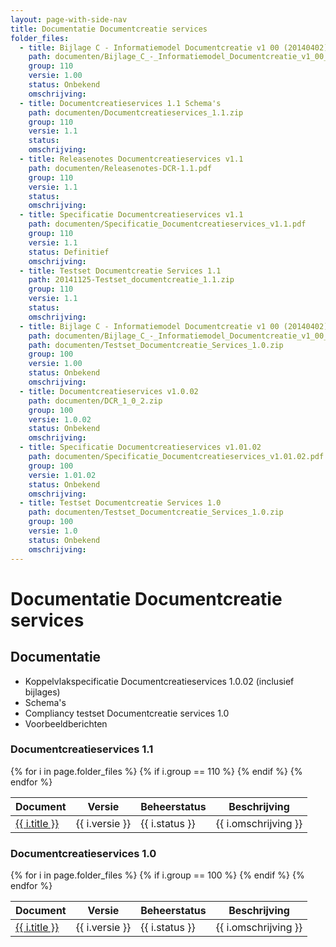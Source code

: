 ```yaml
---
layout: page-with-side-nav
title: Documentatie Documentcreatie services
folder_files:
  - title: Bijlage C - Informatiemodel Documentcreatie v1 00 (20140402)
    path: documenten/Bijlage_C_-_Informatiemodel_Documentcreatie_v1_00_(20140402).pdf
    group: 110
    versie: 1.00
    status: Onbekend
    omschrijving: 
  - title: Documentcreatieservices 1.1 Schema's
    path: documenten/Documentcreatieservices_1.1.zip
    group: 110
    versie: 1.1
    status: 
    omschrijving: 
  - title: Releasenotes Documentcreatieservices v1.1
    path: documenten/Releasenotes-DCR-1.1.pdf
    group: 110
    versie: 1.1
    status: 
    omschrijving: 
  - title: Specificatie Documentcreatieservices v1.1
    path: documenten/Specificatie_Documentcreatieservices_v1.1.pdf
    group: 110
    versie: 1.1
    status: Definitief
    omschrijving: 
  - title: Testset Documentcreatie Services 1.1
    path: 20141125-Testset_documentcreatie_1.1.zip
    group: 110
    versie: 1.1
    status: 
    omschrijving: 
  - title: Bijlage C - Informatiemodel Documentcreatie v1 00 (20140402)
    path: documenten/Bijlage_C_-_Informatiemodel_Documentcreatie_v1_00_(20140402).pdf
    path: documenten/Testset_Documentcreatie_Services_1.0.zip
    group: 100
    versie: 1.00
    status: Onbekend
    omschrijving: 
  - title: Documentcreatieservices v1.0.02 
    path: documenten/DCR_1_0_2.zip
    group: 100
    versie: 1.0.02
    status: Onbekend
    omschrijving: 
  - title: Specificatie Documentcreatieservices v1.01.02
    path: documenten/Specificatie_Documentcreatieservices_v1.01.02.pdf
    group: 100
    versie: 1.01.02
    status: Onbekend
    omschrijving: 
  - title: Testset Documentcreatie Services 1.0
    path: documenten/Testset_Documentcreatie_Services_1.0.zip
    group: 100
    versie: 1.0
    status: Onbekend
    omschrijving: 
---
```

# Documentatie Documentcreatie services

## Documentatie
* Koppelvlakspecificatie Documentcreatieservices 1.0.02 (inclusief bijlages)
* Schema's
* Compliancy testset Documentcreatie services 1.0
* Voorbeeldberichten

### Documentcreatieservices 1.1

<table>
	<thead>
		<tr>
			<th>Document</th><th>Versie</th><th>Beheerstatus</th><th>Beschrijving</th>
		</tr>
	</thead>
	<tbody>
		{% for i in page.folder_files %}
			{% if i.group == 110 %} 
				<tr>
					<td>
					  <a href="{{ i.path | base_url }}">
						{{ i.title }}
					  </a>
					</td>
					<td>{{ i.versie }}</td>
					<td>{{ i.status }}</td>
					<td>{{ i.omschrijving }}</td>
				</tr>
			{% endif %} 
		{% endfor %}
	</tbody>
</table>

### Documentcreatieservices 1.0

<table>
	<thead>
		<tr>
			<th>Document</th><th>Versie</th><th>Beheerstatus</th><th>Beschrijving</th>
		</tr>
	</thead>
	<tbody>
		{% for i in page.folder_files %}
			{% if i.group == 100 %} 
				<tr>
					<td>
					  <a href="{{ i.path | base_url }}">
						{{ i.title }}
					  </a>
					</td>
					<td>{{ i.versie }}</td>
					<td>{{ i.status }}</td>
					<td>{{ i.omschrijving }}</td>
				</tr>
			{% endif %} 
		{% endfor %}
	</tbody>
</table>